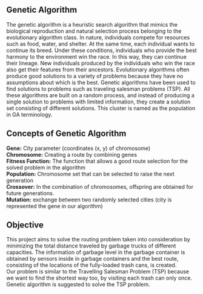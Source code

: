 ## Genetic Algorithm

The genetic algorithm is a heuristic search algorithm that mimics the biological reproduction and natural selection process belonging to the evolutionary algorithm class. In nature, individuals compete for resources such as food, water, and shelter. At the same time, each individual wants to continue its breed. Under these conditions, individuals who provide the best harmony to the environment win the race. In this way, they can continue their lineage. New individuals produced by the individuals who win the race also get their features from their ancestors. Evolutionary algorithms often produce good solutions to a variety of problems because they have no assumptions about which is the best. Genetic algorithms have been used to find solutions to problems such as traveling salesman problems (TSP). All these algorithms are built on a random process, and instead of producing a single solution to problems with limited information, they create a solution set consisting of different solutions. This cluster is named as the population in GA terminology.

## Concepts of Genetic Algorithm

**Gene:** City parameter (coordinates (x, y) of chromosome)<br/>
**Chromosome:** Creating a route by combining genes<br/>
**Fitness Function:** The function that allows a good route selection for the solved problem in the algorithm<br/>
**Population:** Chromosome set that can be selected to raise the next generation<br/>
**Crossover:** In the combination of chromosomes, offspring are obtained for future generations.<br/>
**Mutation:** exchange between two randomly selected cities (city is represented the gene in our algorithm)<br/>

## Objective

This project aims to solve the routing problem taken into consideration by minimizing the total distance traveled by garbage trucks of different capacities. The information of garbage level in the garbage container is obtained by sensors inside in garbage containers and the best route, consisting of the locations of the fully-loaded trash cans, is created.<br/>
Our problem is similar to the Travelling Salesman Problem (TSP) because we want to find the shortest way too, by visiting each trash can only once. Genetic algorithm is suggested to solve the TSP problem. 
